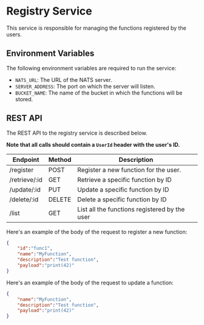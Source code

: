# Registry Service
This service is responsible for managing the functions registered by the users.

## Environment Variables
The following environment variables are required to run the service:
- `NATS_URL`: The URL of the NATS server.
- `SERVER_ADDRESS`: The port on which the server will listen.
- `BUCKET_NAME`: The name of the bucket in which the functions will be stored.

## REST API
The REST API to the registry service is described below. 

**Note that all calls should contain a `UserId` header with the user's ID.**

| Endpoint       | Method | Description                                   |
|----------------|--------|-----------------------------------------------|
| /register      | POST   | Register a new function for the user.         |
| /retrieve/:id  | GET    | Retrieve a specific function by ID            |
| /update/:id    | PUT    | Update a specific function by ID              |
| /delete/:id    | DELETE | Delete a specific function by ID              |
| /list          | GET    | List all the functions registered by the user |

Here's an example of the body of the request to register a new function:
```json
{
    "id":"func1",
    "name":"MyFunction",
    "description":"Test function",
    "payload":"print(42)"
}
```

Here's an example of the body of the request to update a function:
```json
{
    "name":"MyFunction",
    "description":"Test function",
    "payload":"print(42)"
}
```